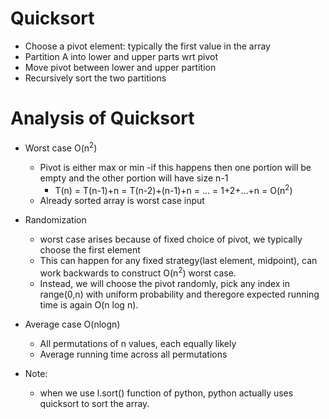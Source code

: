 # Quicksort
- Choose a pivot element: typically the first value in the array
- Partition A into lower and upper parts wrt pivot
- Move pivot between lower and upper partition
- Recursively sort the two partitions


# Analysis of Quicksort
- Worst case O(n<sup>2</sup>)
  - Pivot is either max or min
    -if this happens then one portion will be empty and the other portion will have size n-1
    - T(n) = T(n-1)+n = T(n-2)+(n-1)+n = ... = 1+2+...+n = O(n<sup>2</sup>)
   - Already sorted array is worst case input
     
- Randomization
  - worst case arises because of fixed choice of pivot, we typically choose the first element
  - This can happen for any fixed strategy(last element, midpoint), can work backwards to construct O(n<sup>2</sup>) worst case.
  - Instead, we will choose the pivot randomly, pick any index in range(0,n) with uniform probability and theregore expected running time is again O(n log n).  

 - Average case O(nlogn)
   - All permutations of n values, each equally likely
   - Average running time across all permutations
  
- Note:
   - when we use l.sort() function of python, python actually uses quicksort to sort the array.
   
 
